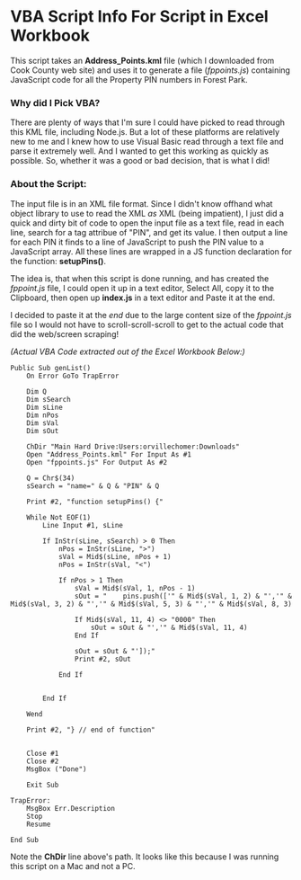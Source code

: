 # VBA Script Info For Script in Excel Workbook


This script takes an **Address_Points.kml** file (which I downloaded from Cook County web site) and uses it to generate a file (*fppoints.js*) containing JavaScript code for all the Property PIN numbers in Forest Park.

### Why did I Pick VBA?
There are plenty of ways that I'm sure I could have picked to read through this KML file, including Node.js. But a lot of these platforms are relatively new to me and I knew how to use Visual Basic read through a text file and parse it extremely well. And I wanted to get this working as quickly as possible. So, whether it was a good or bad decision, that is what I did!

### About the Script:
The input file is in an XML file format. Since I didn't know offhand what object library to use to read the XML *as* XML (being impatient), I just did a quick and dirty bit of code to open the input file as a text file, read in each line, search for a tag attribue of "PIN", and get its value. I then output a line for each PIN it finds to a line of JavaScript to push the PIN value to a JavaScript array. All these lines are wrapped in a JS function declaration for the function: **setupPins()**.

The idea is, that when this script is done running, and has created the *fppoint.js* file, I could open it up in a text editor, Select All, copy it to the Clipboard, then open up **index.js** in a text editor and Paste it at the end.

I decided to paste it at the *end* due to the large content size of the *fppoint.js* file so I would not have to scroll-scroll-scroll to get to the actual code that did the web/screen scraping!

*(Actual VBA Code extracted out of the Excel Workbook Below:)*
```
Public Sub genList()
    On Error GoTo TrapError
    
    Dim Q
    Dim sSearch
    Dim sLine
    Dim nPos
    Dim sVal
    Dim sOut
    
    ChDir "Main Hard Drive:Users:orvillechomer:Downloads"
    Open "Address_Points.kml" For Input As #1
    Open "fppoints.js" For Output As #2
    
    Q = Chr$(34)
    sSearch = "name=" & Q & "PIN" & Q
    
    Print #2, "function setupPins() {"
    
    While Not EOF(1)
        Line Input #1, sLine
        
        If InStr(sLine, sSearch) > 0 Then
            nPos = InStr(sLine, ">")
            sVal = Mid$(sLine, nPos + 1)
            nPos = InStr(sVal, "<")
            
            If nPos > 1 Then
                sVal = Mid$(sVal, 1, nPos - 1)
                sOut = "    pins.push(['" & Mid$(sVal, 1, 2) & "','" & Mid$(sVal, 3, 2) & "','" & Mid$(sVal, 5, 3) & "','" & Mid$(sVal, 8, 3)
                
                If Mid$(sVal, 11, 4) <> "0000" Then
                    sOut = sOut & "','" & Mid$(sVal, 11, 4)
                End If
                
                sOut = sOut & "']);"
                Print #2, sOut
                
            End If
            
            
        End If
        
    Wend
    
    Print #2, "} // end of function"
    
    
    Close #1
    Close #2
    MsgBox ("Done")
    
    Exit Sub
    
TrapError:
    MsgBox Err.Description
    Stop
    Resume
    
End Sub
```
Note the **ChDir** line above's path. It looks like this because I was running this script on a Mac and not a PC.
